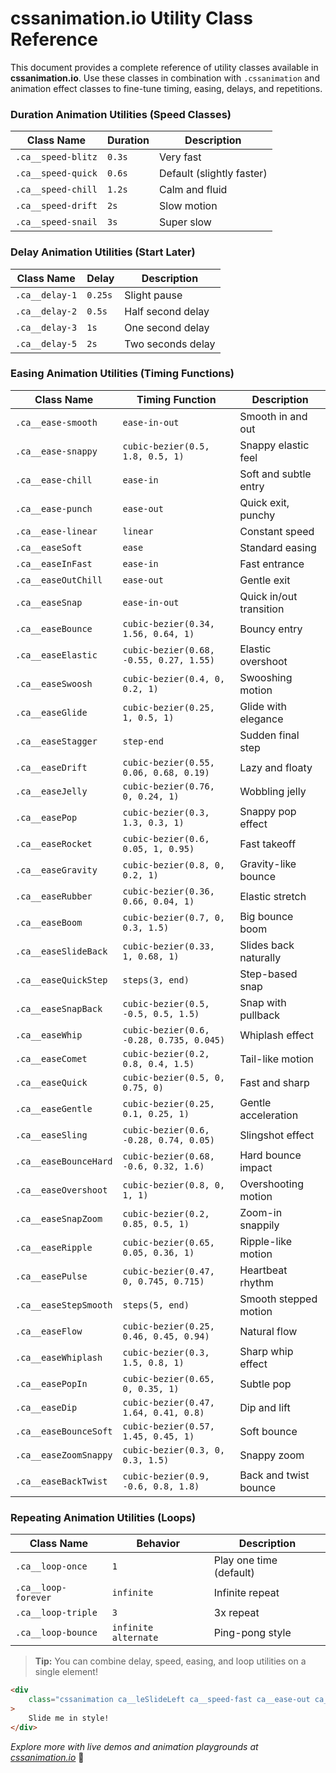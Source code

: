 # cssanimation.io Utility Class Reference

This document provides a complete reference of utility classes available in **cssanimation.io**. Use these classes in combination with `.cssanimation` and animation effect classes to fine-tune timing, easing, delays, and repetitions.

### Duration Animation Utilities (Speed Classes)

| Class Name         | Duration | Description               |
| ------------------ | -------- | ------------------------- |
| `.ca__speed-blitz` | `0.3s`   | Very fast                 |
| `.ca__speed-quick` | `0.6s`   | Default (slightly faster) |
| `.ca__speed-chill` | `1.2s`   | Calm and fluid            |
| `.ca__speed-drift` | `2s`     | Slow motion               |
| `.ca__speed-snail` | `3s`     | Super slow                |

### Delay Animation Utilities (Start Later)

| Class Name     | Delay   | Description       |
| -------------- | ------- | ----------------- |
| `.ca__delay-1` | `0.25s` | Slight pause      |
| `.ca__delay-2` | `0.5s`  | Half second delay |
| `.ca__delay-3` | `1s`    | One second delay  |
| `.ca__delay-5` | `2s`    | Two seconds delay |

### Easing Animation Utilities (Timing Functions)

| Class Name            | Timing Function                          | Description             |
| --------------------- | ---------------------------------------- | ----------------------- |
| `.ca__ease-smooth`    | `ease-in-out`                            | Smooth in and out       |
| `.ca__ease-snappy`    | `cubic-bezier(0.5, 1.8, 0.5, 1)`         | Snappy elastic feel     |
| `.ca__ease-chill`     | `ease-in`                                | Soft and subtle entry   |
| `.ca__ease-punch`     | `ease-out`                               | Quick exit, punchy      |
| `.ca__ease-linear`    | `linear`                                 | Constant speed          |
| `.ca__easeSoft`       | `ease`                                   | Standard easing         |
| `.ca__easeInFast`     | `ease-in`                                | Fast entrance           |
| `.ca__easeOutChill`   | `ease-out`                               | Gentle exit             |
| `.ca__easeSnap`       | `ease-in-out`                            | Quick in/out transition |
| `.ca__easeBounce`     | `cubic-bezier(0.34, 1.56, 0.64, 1)`      | Bouncy entry            |
| `.ca__easeElastic`    | `cubic-bezier(0.68, -0.55, 0.27, 1.55)`  | Elastic overshoot       |
| `.ca__easeSwoosh`     | `cubic-bezier(0.4, 0, 0.2, 1)`           | Swooshing motion        |
| `.ca__easeGlide`      | `cubic-bezier(0.25, 1, 0.5, 1)`          | Glide with elegance     |
| `.ca__easeStagger`    | `step-end`                               | Sudden final step       |
| `.ca__easeDrift`      | `cubic-bezier(0.55, 0.06, 0.68, 0.19)`   | Lazy and floaty         |
| `.ca__easeJelly`      | `cubic-bezier(0.76, 0, 0.24, 1)`         | Wobbling jelly          |
| `.ca__easePop`        | `cubic-bezier(0.3, 1.3, 0.3, 1)`         | Snappy pop effect       |
| `.ca__easeRocket`     | `cubic-bezier(0.6, 0.05, 1, 0.95)`       | Fast takeoff            |
| `.ca__easeGravity`    | `cubic-bezier(0.8, 0, 0.2, 1)`           | Gravity-like bounce     |
| `.ca__easeRubber`     | `cubic-bezier(0.36, 0.66, 0.04, 1)`      | Elastic stretch         |
| `.ca__easeBoom`       | `cubic-bezier(0.7, 0, 0.3, 1.5)`         | Big bounce boom         |
| `.ca__easeSlideBack`  | `cubic-bezier(0.33, 1, 0.68, 1)`         | Slides back naturally   |
| `.ca__easeQuickStep`  | `steps(3, end)`                          | Step-based snap         |
| `.ca__easeSnapBack`   | `cubic-bezier(0.5, -0.5, 0.5, 1.5)`      | Snap with pullback      |
| `.ca__easeWhip`       | `cubic-bezier(0.6, -0.28, 0.735, 0.045)` | Whiplash effect         |
| `.ca__easeComet`      | `cubic-bezier(0.2, 0.8, 0.4, 1.5)`       | Tail-like motion        |
| `.ca__easeQuick`      | `cubic-bezier(0.5, 0, 0.75, 0)`          | Fast and sharp          |
| `.ca__easeGentle`     | `cubic-bezier(0.25, 0.1, 0.25, 1)`       | Gentle acceleration     |
| `.ca__easeSling`      | `cubic-bezier(0.6, -0.28, 0.74, 0.05)`   | Slingshot effect        |
| `.ca__easeBounceHard` | `cubic-bezier(0.68, -0.6, 0.32, 1.6)`    | Hard bounce impact      |
| `.ca__easeOvershoot`  | `cubic-bezier(0.8, 0, 1, 1)`             | Overshooting motion     |
| `.ca__easeSnapZoom`   | `cubic-bezier(0.2, 0.85, 0.5, 1)`        | Zoom-in snappily        |
| `.ca__easeRipple`     | `cubic-bezier(0.65, 0.05, 0.36, 1)`      | Ripple-like motion      |
| `.ca__easePulse`      | `cubic-bezier(0.47, 0, 0.745, 0.715)`    | Heartbeat rhythm        |
| `.ca__easeStepSmooth` | `steps(5, end)`                          | Smooth stepped motion   |
| `.ca__easeFlow`       | `cubic-bezier(0.25, 0.46, 0.45, 0.94)`   | Natural flow            |
| `.ca__easeWhiplash`   | `cubic-bezier(0.3, 1.5, 0.8, 1)`         | Sharp whip effect       |
| `.ca__easePopIn`      | `cubic-bezier(0.65, 0, 0.35, 1)`         | Subtle pop              |
| `.ca__easeDip`        | `cubic-bezier(0.47, 1.64, 0.41, 0.8)`    | Dip and lift            |
| `.ca__easeBounceSoft` | `cubic-bezier(0.57, 1.45, 0.45, 1)`      | Soft bounce             |
| `.ca__easeZoomSnappy` | `cubic-bezier(0.3, 0, 0.3, 1.5)`         | Snappy zoom             |
| `.ca__easeBackTwist`  | `cubic-bezier(0.9, -0.6, 0.8, 1.8)`      | Back and twist bounce   |

### Repeating Animation Utilities (Loops)

| Class Name          | Behavior             | Description             |
| ------------------- | -------------------- | ----------------------- |
| `.ca__loop-once`    | `1`                  | Play one time (default) |
| `.ca__loop-forever` | `infinite`           | Infinite repeat         |
| `.ca__loop-triple`  | `3`                  | 3x repeat               |
| `.ca__loop-bounce`  | `infinite alternate` | Ping-pong style         |

> **Tip:** You can combine delay, speed, easing, and loop utilities on a single element!

```html
<div
    class="cssanimation ca__leSlideLeft ca__speed-fast ca__ease-out ca__loop-3x ca__delay-1s"
>
    Slide me in style!
</div>
```

_Explore more with live demos and animation playgrounds at [cssanimation.io](https://cssanimation.io)_ 🚀
